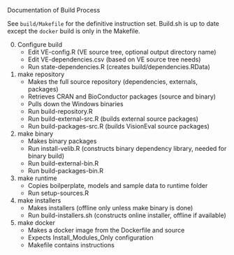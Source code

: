 Documentation of Build Process

See `build/Makefile` for the definitive instruction set.  Build.sh is up to
date except the `docker` build is only in the Makefile.

0. Configure build
    * Edit VE-config.R (VE source tree, optional output directory name)
    * Edit VE-dependencies.csv (based on VE source tree needs)
    * Run state-dependencies.R (creates build/dependencies.RData)
1. make repository
    * Makes the full source repository (dependencies, externals, packages)
    * Retrieves CRAN and BioConductor packages (source and binary)
    * Pulls down the Windows binaries
    * Run build-repository.R
    * Run build-external-src.R (builds external source packages)
    * Run build-packages-src.R (builds VisionEval source packages)
4. make binary
    * Makes binary packages
    * Run install-velib.R (constructs binary dependency library, needed for binary build)
    * Run build-external-bin.R
    * Run build-packages-bin.R
5. make runtime
    * Copies boilperplate, models and sample data to runtime folder
    * Run setup-sources.R
6. make installers
    * Makes installers (offline only unless make binary is done)
    * Run build-installers.sh (constructs online installer, offline if available)
7. make docker
    * Makes a docker image from the Dockerfile and source
    * Expects Install_Modules_Only configuration
    * Makefile contains instructions
